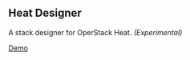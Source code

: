 Heat Designer
-------------

A stack designer for OperStack Heat. *(Experimental)*

[Demo](http://heat-designer.herokuapp.com/)
